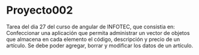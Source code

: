 # Proyecto002

Tarea del dia 27 del curso de angular de INFOTEC, que consistia en:
Confeccionar una aplicación que permita administrar un vector de objetos que almacena en cada elemento el código, descripción y precio de un artículo. Se debe poder agregar, borrar y modificar los datos de un artículo.